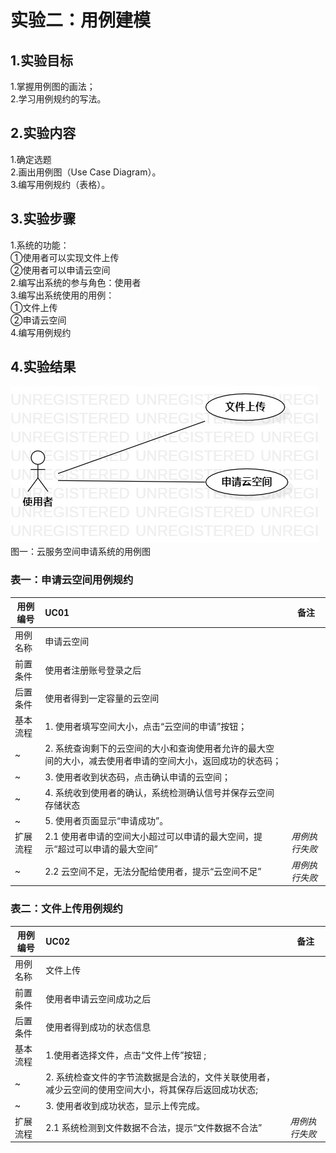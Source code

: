 # 实验二：用例建模

## 1.实验目标 
1.掌握用例图的画法；  
2.学习用例规约的写法。
## 2.实验内容
1.确定选题  
2.画出用例图（Use Case Diagram）。  
3.编写用例规约（表格）。
## 3.实验步骤  
1.系统的功能：  
①使用者可以实现文件上传  
②使用者可以申请云空间    
2.编写出系统的参与角色：使用者  
3.编写出系统使用的用例：  
①文件上传  
②申请云空间    
4.编写用例规约
## 4.实验结果
![用例图](./Lab2_UseCaseDiagram.jpg)  
图一：云服务空间申请系统的用例图
### 表一：申请云空间用例规约
用例编号 | UC01 | 备注
-|:-|-
用例名称|申请云空间|
前置条件| 使用者注册账号登录之后 |
后置条件| 使用者得到一定容量的云空间 | 
基本流程| 1. 使用者填写空间大小，点击“云空间的申请”按钮； |
~| 2. 系统查询剩下的云空间的大小和查询使用者允许的最大空间的大小，减去使用者申请的空间大小，返回成功的状态码； |
~| 3. 使用者收到状态码，点击确认申请的云空间； |
~| 4. 系统收到使用者的确认，系统检测确认信号并保存云空间存储状态 |
~| 5. 使用者页面显示“申请成功”。|
扩展流程| 2.1 使用者申请的空间大小超过可以申请的最大空间，提示“超过可以申请的最大空间”|*用例执行失败*
~|2.2 云空间不足，无法分配给使用者，提示“云空间不足”|*用例执行失败*
### 表二：文件上传用例规约

用例编号 | UC02 | 备注
-|:-|-
用例名称|文件上传|
前置条件| 使用者申请云空间成功之后 |
后置条件| 使用者得到成功的状态信息 | 
基本流程| 1.使用者选择文件，点击“文件上传”按钮 ; |
~| 2. 系统检查文件的字节流数据是合法的，文件关联使用者，减少云空间的使用空间大小，将其保存后返回成功状态; |
~| 3. 使用者收到成功状态，显示上传完成。 |
扩展流程| 2.1 系统检测到文件数据不合法，提示“文件数据不合法” |*用例执行失败*
